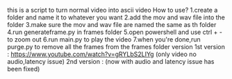 this is a script to turn normal video into ascii video
How to use?
1.create a folder and name it to whatever you want
2.add the mov and wav file into the folder
3.make sure the mov and wav file are named the same as th folder
4.run generateframe.py in frames folder
5.open powershell and use ctrl + - to zoom out
6.run main.py to play the video
7.when you're done,run purge.py to remove all the frames from the frames folder
version
1st version : https://www.youtube.com/watch?v=gRYLbS2LIYg (only video no audio,latency issue)
2nd version : (now with audio and latency issue has been fixed)
